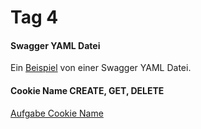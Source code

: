 # Tag 4
#### Swagger YAML Datei
Ein [Beispiel](BackendSwagger.yaml) von einer Swagger YAML Datei.
#### Cookie Name CREATE, GET, DELETE
[Aufgabe Cookie Name](main.js)